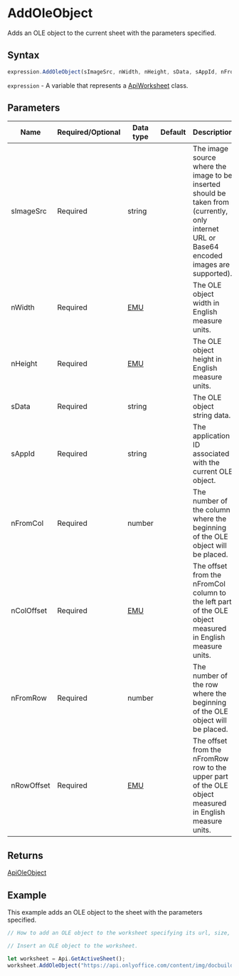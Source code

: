 # AddOleObject

Adds an OLE object to the current sheet with the parameters specified.

## Syntax

```javascript
expression.AddOleObject(sImageSrc, nWidth, nHeight, sData, sAppId, nFromCol, nColOffset, nFromRow, nRowOffset);
```

`expression` - A variable that represents a [ApiWorksheet](../ApiWorksheet.md) class.

## Parameters

| **Name** | **Required/Optional** | **Data type** | **Default** | **Description** |
| ------------- | ------------- | ------------- | ------------- | ------------- |
| sImageSrc | Required | string |  | The image source where the image to be inserted should be taken from (currently, only internet URL or Base64 encoded images are supported). |
| nWidth | Required | [EMU](../../Enumeration/EMU.md) |  | The OLE object width in English measure units. |
| nHeight | Required | [EMU](../../Enumeration/EMU.md) |  | The OLE object height in English measure units. |
| sData | Required | string |  | The OLE object string data. |
| sAppId | Required | string |  | The application ID associated with the current OLE object. |
| nFromCol | Required | number |  | The number of the column where the beginning of the OLE object will be placed. |
| nColOffset | Required | [EMU](../../Enumeration/EMU.md) |  | The offset from the nFromCol column to the left part of the OLE object measured in English measure units. |
| nFromRow | Required | number |  | The number of the row where the beginning of the OLE object will be placed. |
| nRowOffset | Required | [EMU](../../Enumeration/EMU.md) |  | The offset from the nFromRow row to the upper part of the OLE object measured in English measure units. |

## Returns

[ApiOleObject](../../ApiOleObject/ApiOleObject.md)

## Example

This example adds an OLE object to the sheet with the parameters specified.

```javascript editor-xlsx
// How to add an OLE object to the worksheet specifying its url, size, etc.

// Insert an OLE object to the worksheet.

let worksheet = Api.GetActiveSheet();
worksheet.AddOleObject("https://api.onlyoffice.com/content/img/docbuilder/examples/ole-object-image.png", 130 * 36000, 90 * 36000, "https://youtu.be/SKGz4pmnpgY", "asc.{38E022EA-AD92-45FC-B22B-49DF39746DB4}", 0, 2 * 36000, 4, 3 * 36000);

```
